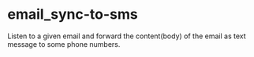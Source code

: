 # email_sync-to-sms
Listen to a given email and forward the content(body) of the email as text message to some phone numbers.
